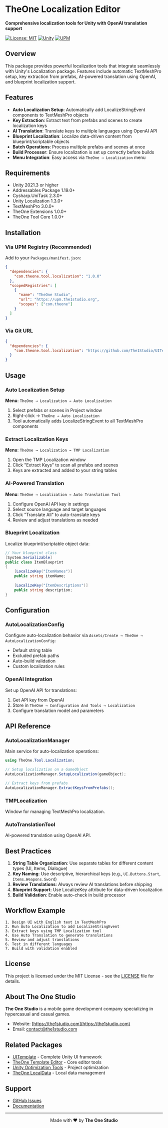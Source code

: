 # TheOne Localization Editor

**Comprehensive localization tools for Unity with OpenAI translation support**

[![License: MIT](https://img.shields.io/badge/License-MIT-yellow.svg)](https://opensource.org/licenses/MIT)
[![Unity](https://img.shields.io/badge/Unity-2021.3%2B-blue.svg)](https://unity3d.com/get-unity/download)
[![UPM](https://img.shields.io/badge/UPM-Registry-green.svg)](https://upm.the1studio.org)

## Overview

This package provides powerful localization tools that integrate seamlessly with Unity's Localization package. Features include automatic TextMeshPro setup, key extraction from prefabs, AI-powered translation using OpenAI, and blueprint localization support.

## Features

- **Auto Localization Setup**: Automatically add LocalizeStringEvent components to TextMeshPro objects
- **Key Extraction**: Extract text from prefabs and scenes to create localization keys
- **AI Translation**: Translate keys to multiple languages using OpenAI API
- **Blueprint Localization**: Localize data-driven content from blueprint/scriptable objects
- **Batch Operations**: Process multiple prefabs and scenes at once
- **Build Processor**: Ensure localization is set up correctly before builds
- **Menu Integration**: Easy access via `TheOne → Localization` menu

## Requirements

- Unity 2021.3 or higher
- Addressables Package 1.19.0+
- Cysharp.UniTask 2.3.0+
- Unity Localization 1.3.0+
- TextMeshPro 3.0.0+
- TheOne Extensions 1.0.0+
- TheOne Tool Core 1.0.0+

## Installation

### Via UPM Registry (Recommended)

Add to your `Packages/manifest.json`:

```json
{
  "dependencies": {
    "com.theone.tool.localization": "1.0.0"
  },
  "scopedRegistries": [
    {
      "name": "TheOne Studio",
      "url": "https://upm.the1studio.org",
      "scopes": ["com.theone"]
    }
  ]
}
```

### Via Git URL

```json
{
  "dependencies": {
    "com.theone.tool.localization": "https://github.com/The1Studio/UITemplateLocalization.git"
  }
}
```

## Usage

### Auto Localization Setup

**Menu**: `TheOne → Localization → Auto Localization`

1. Select prefabs or scenes in Project window
2. Right-click → `TheOne → Auto Localization`
3. Tool automatically adds LocalizeStringEvent to all TextMeshPro components

### Extract Localization Keys

**Menu**: `TheOne → Localization → TMP Localization`

1. Open the TMP Localization window
2. Click "Extract Keys" to scan all prefabs and scenes
3. Keys are extracted and added to your string tables

### AI-Powered Translation

**Menu**: `TheOne → Localization → Auto Translation Tool`

1. Configure OpenAI API key in settings
2. Select source language and target languages
3. Click "Translate All" to auto-translate keys
4. Review and adjust translations as needed

### Blueprint Localization

Localize blueprint/scriptable object data:

```csharp
// Your blueprint class
[System.Serializable]
public class ItemBlueprint
{
    [LocalizeKey("ItemNames")]
    public string itemName;
    
    [LocalizeKey("ItemDescriptions")]
    public string description;
}
```

## Configuration

### AutoLocalizationConfig

Configure auto-localization behavior via `Assets/Create → TheOne → AutoLocalizationConfig`:

- Default string table
- Excluded prefab paths
- Auto-build validation
- Custom localization rules

### OpenAI Integration

Set up OpenAI API for translations:

1. Get API key from OpenAI
2. Store in `TheOne → Configuration And Tools → Localization`
3. Configure translation model and parameters

## API Reference

### AutoLocalizationManager

Main service for auto-localization operations:

```csharp
using TheOne.Tool.Localization;

// Setup localization on a GameObject
AutoLocalizationManager.SetupLocalization(gameObject);

// Extract keys from prefabs
AutoLocalizationManager.ExtractKeysFromPrefabs();
```

### TMPLocalization

Window for managing TextMeshPro localization.

### AutoTranslationTool

AI-powered translation using OpenAI API.

## Best Practices

1. **String Table Organization**: Use separate tables for different content types (UI, Items, Dialogue)
2. **Key Naming**: Use descriptive, hierarchical keys (e.g., `UI.Buttons.Start`, `Items.Weapons.Sword`)
3. **Review Translations**: Always review AI translations before shipping
4. **Blueprint Support**: Use LocalizeKey attribute for data-driven localization
5. **Build Validation**: Enable auto-check in build processor

## Workflow Example

```
1. Design UI with English text in TextMeshPro
2. Run Auto Localization to add LocalizeStringEvent
3. Extract keys using TMP Localization tool
4. Use Auto Translation to generate translations
5. Review and adjust translations
6. Test in different languages
7. Build with validation enabled
```

## License

This project is licensed under the MIT License - see the [LICENSE](LICENSE) file for details.

## About The One Studio

**The One Studio** is a mobile game development company specializing in hypercasual and casual games.

- Website: [https://the1studio.com](https://the1studio.com)
- Email: contact@the1studio.com

## Related Packages

- [UITemplate](https://github.com/The1Studio/UITemplate) - Complete Unity UI framework
- [TheOne Template Editor](https://github.com/The1Studio/UITemplateEditorCore) - Core editor tools
- [Unity Optimization Tools](https://github.com/The1Studio/UnityOptimizationTools) - Project optimization
- [TheOne LocalData](https://github.com/The1Studio/UITemplateLocalData) - Local data management

## Support

- [GitHub Issues](https://github.com/The1Studio/UITemplateLocalization/issues)
- [Documentation](https://github.com/The1Studio/UITemplateLocalization#readme)

---

<div align="center">

Made with ❤️ by **The One Studio**

</div>
